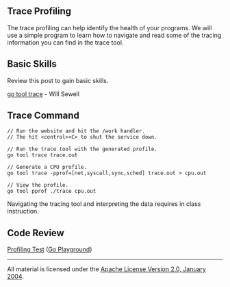 ## Trace Profiling

The trace profiling can help identify the health of your programs. We will use a simple program to learn how to navigate and read some of the tracing information you can find in the trace tool.

## Basic Skills

Review this post to gain basic skills.

[go tool trace](https://making.pusher.com/go-tool-trace/) - Will Sewell

## Trace Command

    // Run the website and hit the /work handler.
    // The hit <control><C> to shut the service down.

    // Run the trace tool with the generated profile.
    go tool trace trace.out

    // Generate a CPU profile.
    go tool trace -pprof=[net,syscall,sync,sched] trace.out > cpu.out
    
    // View the profile.
    go tool pprof ./trace cpu.out  

Navigating the tracing tool and interpreting the data requires in class instruction.

## Code Review
 
[Profiling Test](trace.go) ([Go Playground](https://play.golang.org/p/N2Q-djdhIk))
___
All material is licensed under the [Apache License Version 2.0, January 2004](http://www.apache.org/licenses/LICENSE-2.0).
